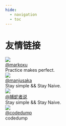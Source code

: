 ```yaml
---
hide:
  - navigation
  - toc
---
```


# 友情链接

<div class="user-list user-list-center">
	<div class="user">
		<a href="https://www.markoxu.com/" target="_blank">
			<div class="avatar-wrapper">
				<img src="https://avatars.githubusercontent.com/u/32772632?v=4"/>
			</div>
			<div class="name">@markoxu</div>
		</a>
		<div class="description">Practice makes perfect.</div>
	</div>
	<div class="user">
		<a href="https://manjusaka.itscoder.com/" target="_blank">
			<div class="avatar-wrapper">
				<img src="https://avatars.githubusercontent.com/u/7054676?v=4"/>
			</div>
			<div class="name">@manjusaka</div>
		</a>
		<div class="description">Stay simple && Stay Naive.</div>
	</div>
	<div class="user">
		<a href="https://pythonhunter.org/" target="_blank">
			<div class="avatar-wrapper">
				<img src="https://i.typlog.com/pythonhunter/8444779951_186779.png?x-oss-process=style/ss"/>
			</div>
			<div class="name">@捕蛇者说</div>
		</a>
		<div class="description">Stay simple && Stay Naive.</div>
	</div>
	<div class="user">
		<a href="https://www.codedump.info/" target="_blank">
			<div class="avatar-wrapper">
				<img src="https://avatars.githubusercontent.com/u/1998569?v=4"/>
			</div>
			<div class="name">@codedump</div>
		</a>
		<div class="description">codedump</div>
	</div>
</div>
